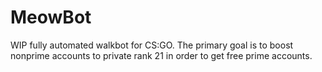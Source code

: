 # MeowBot
WIP fully automated walkbot for CS:GO.
The primary goal is to boost nonprime accounts to private rank 21 in order to get free prime accounts.
